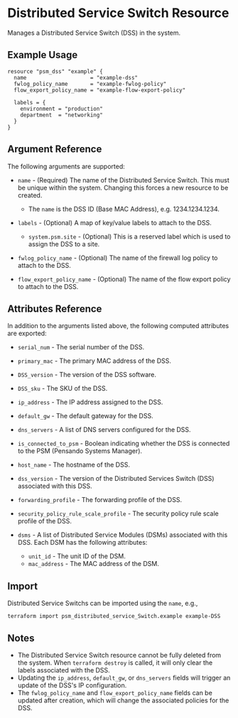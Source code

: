 # Distributed Service Switch Resource

Manages a Distributed Service Switch (DSS) in the system.

## Example Usage

```hcl
resource "psm_dss" "example" {
  name                    = "example-dss"
  fwlog_policy_name       = "example-fwlog-policy"
  flow_export_policy_name = "example-flow-export-policy"
  
  labels = {
    environment = "production"
    department  = "networking"
  }
}
```

## Argument Reference

The following arguments are supported:

* `name` - (Required) The name of the Distributed Service Switch. This must be unique within the system. Changing this forces a new resource to be created.
  * The `name` is the DSS ID (Base MAC Address), e.g. 1234.1234.1234.

* `labels` - (Optional) A map of key/value labels to attach to the DSS.  
  * `system.psm.site` - (Optional) This is a reserved label which is used to assign the DSS to a site.

* `fwlog_policy_name` - (Optional) The name of the firewall log policy to attach to the DSS.

* `flow_export_policy_name` - (Optional) The name of the flow export policy to attach to the DSS.  

## Attributes Reference

In addition to the arguments listed above, the following computed attributes are exported:

* `serial_num` - The serial number of the DSS.

* `primary_mac` - The primary MAC address of the DSS.

* `DSS_version` - The version of the DSS software.

* `DSS_sku` - The SKU of the DSS.

* `ip_address` - The IP address assigned to the DSS.

* `default_gw` - The default gateway for the DSS.

* `dns_servers` - A list of DNS servers configured for the DSS.

* `is_connected_to_psm` - Boolean indicating whether the DSS is connected to the PSM (Pensando Systems Manager).

* `host_name` - The hostname of the DSS.

* `dss_version` - The version of the Distributed Services Switch (DSS) associated with this DSS.

* `forwarding_profile` - The forwarding profile of the DSS.

* `security_policy_rule_scale_profile` - The security policy rule scale profile of the DSS.

* `dsms` - A list of Distributed Service Modules (DSMs) associated with this DSS. Each DSM has the following attributes:
  * `unit_id` - The unit ID of the DSM.
  * `mac_address` - The MAC address of the DSM.

## Import

Distributed Service Switchs can be imported using the `name`, e.g.,

```text
terraform import psm_distributed_service_Switch.example example-DSS
```

## Notes

* The Distributed Service Switch resource cannot be fully deleted from the system. When `terraform destroy` is called, it will only clear the labels associated with the DSS.
* Updating the `ip_address`, `default_gw`, or `dns_servers` fields will trigger an update of the DSS's IP configuration.
* The `fwlog_policy_name` and `flow_export_policy_name` fields can be updated after creation, which will change the associated policies for the DSS.
